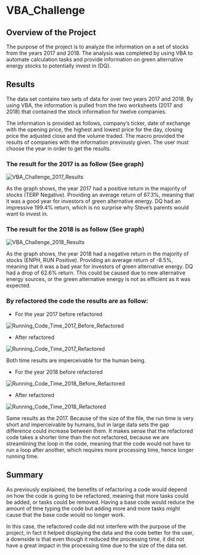 # VBA_Challenge

## Overview of the Project

The purpose of the project is to analyze the information on a set of stocks from the years 2017 and 2018. The analysis was completed by using VBA to automate calculation tasks and provide information on green alternative energy stocks to potentially invest in (DQ). 

## Results

The data set contains two sets of data for over two years 2017 and 2018. By using VBA, the information is pulled from the two worksheets (2017 and 2018) that contained the stock information for twelve companies. 

The information is provided as follows, company’s ticker, date of exchange with the opening price, the highest and lowest price for the day, closing price the adjusted close and the volume traded. 
The macro provided the results of companies with the information previously given. The user must choose the year in order to get the results.

### The result for the 2017 is as follow (See graph)

![VBA_Challenge_2017_Results](https://user-images.githubusercontent.com/98929742/155899324-19593232-69fc-4863-95de-cdc4163991ce.JPG)

As the graph shows, the year 2017 had a positive return in the majority of stocks (TERP Negative). Providing an average return of 67.3%, meaning that it was a good year for investors of green alternative energy. DQ had an impressive 199.4% return, which is no surprise why Steve’s parents would want to invest in.

### The result for the 2018 is as follow (See graph)

![VBA_Challenge_2018_Results](https://user-images.githubusercontent.com/98929742/155899971-377ee606-b626-4e4d-a0fa-d300e64ae18e.JPG)

As the graph shows, the year 2018 had a negative return in the majority of stocks (ENPH, RUN Positive). Providing an average return of -8.5%, meaning that it was a bad year for investors of green alternative energy. DQ had a drop of 62.6% return. This could be caused due to new alternative energy sources, or the green alternative energy is not as efficient as it was expected.

### By refactored the code the results are as follow:

- For the year 2017 before refactored

![Running_Code_Time_2017_Before_Refactored](https://user-images.githubusercontent.com/98929742/157146071-69ceb84b-0cdf-4438-b062-277154478d8b.JPG)


- After refactored

![Running_Code_Time_2017_Refactored](https://user-images.githubusercontent.com/98929742/157146099-fd35060c-f210-4c0e-9dce-63373bce6afb.JPG)


Both time results are imperceivable for the human being.

- For the year 2018 before refactored

![Running_Code_Time_2018_Before_Refactored](https://user-images.githubusercontent.com/98929742/157146113-6864c6b6-1dab-47bf-9e20-4676ac9091d8.JPG)


- After refactored

![Running_Code_Time_2018_Refactored](https://user-images.githubusercontent.com/98929742/157146126-e8d5836d-c4e0-4d4d-af44-25fcc4fd7b3c.JPG)


Same results as the 2017. Because of the size of the file, the run time is very short and imperceivable by humans, but in large data sets the gap difference could increase between them. It makes sense that the refactored code takes a shorter time than the not refactored, because we are streamlining the loop in the code, meaning that the code would not have to run a loop after another, which requires more processing time, hence longer running time. 

## Summary

As previously explained, the benefits of refactoring a code would depend on how the code is going to be refactored, meaning that more tasks could be added, or tasks could be removed. Having a base code would reduce the amount of time typing the code but adding more and more tasks might cause that the base code would no longer work.

In this case, the refactored code did not interfere with the purpose of the project, in fact it helped displaying the data and the code better for the user, a downside is that even though it reduced the processing time, it did not have a great impact in the processing time due to the size of the data set.

